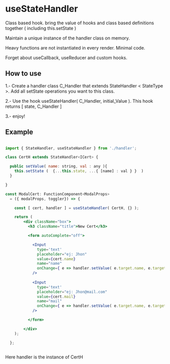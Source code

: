 # useStateHandler
Class based hook. bring the value of hooks and class based definitions together ( including this.setState ) 


Maintain a unique instance of the handler class on memory.

Heavy functions are not instantiated in every render. Minimal code. 

Forget about useCallback, useReducer and custom hooks.

## How to use


1.- Create a handler class C_Handler that extends StateHandler < StateType >. Add all setState operations you want to this class.

2.- Use the hook useStateHandler( C_Handler, initial_Value ). This hook returns [ state, C_Handler ]

3.- enjoy!

## Example
```jsx

import { StateHandler, useStateHandler } from './handler';

class CertH extends StateHandler<ICert> {

  public setValue( name: string, val : any ){
    this.setState (  {...this.state, ...{ [name] : val } }  )
  }

}

const ModalCert: FunctionComponent<ModalProps> 
  = ({ modalProps, toggler}) => {

    const [ cert, handler ] = useStateHandler( CertH, {} );

    return (
        <div className="box">
          <h3 className="title">New Cert</h3>

          <form autoComplete="off">

            <Input
              type='text'
              placeholder="ej: Jhon"
              value={cert.name}
              name="name"
              onChange={ e => handler.setValue( e.target.name, e.target.value )  }
            />
            
            <Input
              type='text'
              placeholder="ej: Jhon@mail.com"
              value={cert.mail}
              name="mail"
              onChange={ e => handler.setValue( e.target.name, e.target.value )  }
            />

          </form>

        </div> 
    );

  };



```
Here handler is the instance of CertH 
